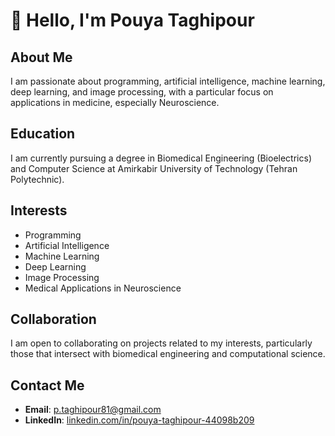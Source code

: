 # 👋 Hello, I'm Pouya Taghipour

## About Me
I am passionate about programming, artificial intelligence, machine learning, deep learning, and image processing, with a particular focus on applications in medicine, especially Neuroscience.

## Education
I am currently pursuing a degree in Biomedical Engineering (Bioelectrics) and Computer Science at Amirkabir University of Technology (Tehran Polytechnic).

## Interests
- Programming
- Artificial Intelligence
- Machine Learning
- Deep Learning
- Image Processing
- Medical Applications in Neuroscience

## Collaboration
I am open to collaborating on projects related to my interests, particularly those that intersect with biomedical engineering and computational science.

## Contact Me
- **Email**: [p.taghipour81@gmail.com](mailto:p.taghipour81@gmail.com)
- **LinkedIn**: [linkedin.com/in/pouya-taghipour-44098b209](https://linkedin.com/in/pouya-taghipour-44098b209)



<!---
Pouya-Ta/Pouya-Ta is a ✨ special ✨ repository because its `README.md` (this file) appears on your GitHub profile.
You can click the Preview link to take a look at your changes.
--->
